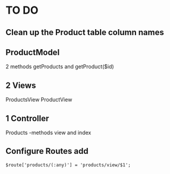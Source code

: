 # TO DO

## Clean up the Product table column names

## ProductModel
 2 methods getProducts and getProduct($id)

## 2 Views

 ProductsView
 ProductView

## 1 Controller

 Products -methods view and index

## Configure Routes add
`$route['products/(:any)'] = 'products/view/$1';`

